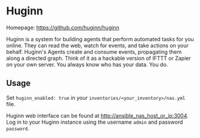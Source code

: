 # Huginn

Homepage: <https://github.com/huginn/huginn>

Huginn is a system for building agents that perform automated tasks for you online. They can read the web, watch for events, and take actions on your behalf. Huginn's Agents create and consume events, propagating them along a directed graph. Think of it as a hackable version of IFTTT or Zapier on your own server. You always know who has your data. You do.

## Usage

Set `huginn_enabled: true` in your `inventories/<your_inventory>/nas.yml` file.

Huginn web interface can be found at <http://ansible_nas_host_or_ip:3004>. Log in to your Huginn instance using the username `admin` and password `password`.
